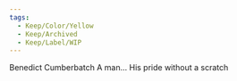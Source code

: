 ```yaml
---
tags:
  - Keep/Color/Yellow
  - Keep/Archived
  - Keep/Label/WIP
---
```


Benedict Cumberbatch
A man...
His pride without a scratch
